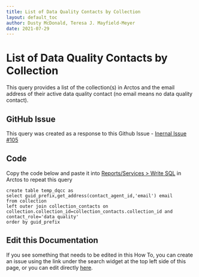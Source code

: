 ```yaml
---
title: List of Data Quality Contacts by Collection
layout: default_toc
author: Dusty McDonald, Teresa J. Mayfield-Meyer
date: 2021-07-29
---
```

# List of Data Quality Contacts by Collection

This query provides a list of the collection(s) in Arctos and the email address of their active data quality contact (no email means no data quality contact).

## GitHub Issue
This query was created as a response to this Github Issue - <a href="https://github.com/ArctosDB/internal/issues/105" target="_blank">Inernal Issue #105</a>

## Code
Copy the code below and paste it into <a href="https://arctos.database.museum/tools/userSQL.cfm" target="_blank">Reports/Services > Write SQL</a> in Arctos to repeat this query

```
create table temp_dqcc as
select guid_prefix,get_address(contact_agent_id,'email') email
from collection
left outer join collection_contacts on collection.collection_id=collection_contacts.collection_id and contact_role='data quality'
order by guid_prefix
```

## Edit this Documentation

If you see something that needs to be edited in this How To, you can create an issue using the link under the search widget at the top left side of this page, or you can edit directly <a href="https://github.com/ArctosDB/documentation-wiki/blob/gh-pages/_sql_cheats/no_data_quality_contact.markdown" target="_blank">here</a>. 

